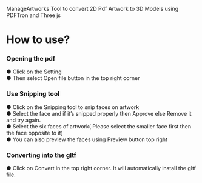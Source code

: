 ManageArtworks Tool to convert 2D Pdf Artwork to 3D Models using PDFTron and Three js

# How to use?
### Opening the pdf
● Click on the Setting    
● Then select Open file button in the top right corner  
### Use Snipping tool
● Click on the Snipping tool to snip faces on artwork  
● Select the face and if it’s snipped properly then Approve else Remove it
and try again.  
● Select the six faces of artwork( Please select the smaller face first then the
face opposite to it)  
● You can also preview the faces using Preview button top right

### Converting into the gltf
● Click on Convert in the top right corner. It will automatically install the gltf
file.